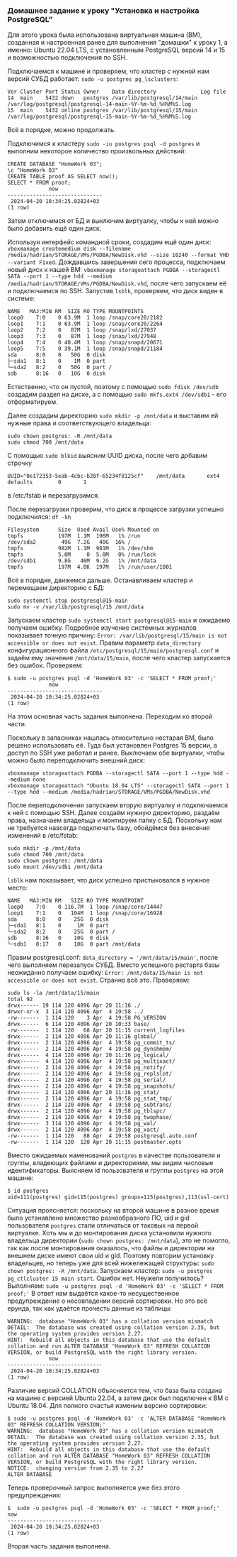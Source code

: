 ### Домашнее задание к уроку "Установка и настройка PostgreSQL"


Для этого урока была использована виртуальная машина (ВМ), созданная и настроенная ранее для выполнения "домашки" к уроку 1, а именно: Ubuntu 22.04 LTS, с установленным PostgreSQL версий 14 и 15 и возможностью подключения по SSH.

Подключаемся к машине и проверяем, что кластер с нужной нам версий СУБД работает:
`sudo -u postgres pg_lsclusters`:
```
Ver Cluster Port Status Owner    Data directory              Log file
14  main    5432 down   postgres /var/lib/postgresql/14/main /var/log/postgresql/postgresql-14-main-%Y-%m-%d_%H%M%S.log
15  main    5432 online postgres /var/lib/postgresql/15/main /var/log/postgresql/postgresql-15-main-%Y-%m-%d_%H%M%S.log
```
Всё в порядке, можно продолжать.

Подключимся к кластеру `sudo -iu postgres psql -d postgres` и выполним некоторое количество произвольных действий:
```
CREATE DATABASE "HomeWork 03";
\c "HomeWork 03"
CREATE TABLE proof AS SELECT now();
SELECT * FROM proof;
             now
------------------------------
 2024-04-20 10:34:25.02824+03
(1 row)
```

Затем отключимся от БД и выключим виртуалку, чтобы к ней можно было добавить ещё один диск.

Используя интерфейс командной сроки, создадим ещё один диск: `vboxmanage createmedium disk --filename /media/hadrian/STORAGE/VMs/PGDBA/NewDisk.vhd --size 10240 --format VHD --variant Fixed`.
Дождавшись завершения сего процесса, подключаем новый диск к нашей ВМ: `vboxmanage storageattach PGDBA --storagectl SATA --port 1 --type hdd --medium /media/hadrian/STORAGE/VMs/PGDBA/NewDisk.vhd`, после чего запускаем её и подключаемся по SSH.
Запустив `lsblk`, проверяем, что диск виден в системе:
```
NAME   MAJ:MIN RM  SIZE RO TYPE MOUNTPOINTS
loop0    7:0    0 63.9M  1 loop /snap/core20/2182
loop1    7:1    0 63.9M  1 loop /snap/core20/2264
loop2    7:2    0   87M  1 loop /snap/lxd/27037
loop3    7:3    0   87M  1 loop /snap/lxd/27948
loop4    7:4    0 40.4M  1 loop /snap/snapd/20671
loop5    7:5    0 39.1M  1 loop /snap/snapd/21184
sda      8:0    0   50G  0 disk
├─sda1   8:1    0    1M  0 part
└─sda2   8:2    0   50G  0 part /
sdb      8:16   0   10G  0 disk
```
Естественно, что он пустой, поэтому с помощью `sudo fdisk /dev/sdb` создадим раздел на диске, а с помощью `sudo mkfs.ext4 /dev/sdb1` - его отформатируем.

Далее создадим директорию `sudo mkdir -p /mnt/data` и выставим ей нужные права и соответствующего владельца:
```
sudo chown postgres: -R /mnt/data
sudo chmod 700 /mnt/data
```

С помощью `sudo blkid` выясним UUID диска, после чего добавим строчку
```
UUID="0e172353-5eab-4cbc-b28f-65234f8125cf"    /mnt/data       ext4    defaults        0       1
```
в /etc/fstab и перезагрузимся.

После перезагрузки проверим, что диск в процессе загрузки успешно подключился: `df -kh`
```
Filesystem      Size  Used Avail Use% Mounted on
tmpfs           197M  1.1M  196M   1% /run
/dev/sda2        49G  7.2G   40G  16% /
tmpfs           982M  1.1M  981M   1% /dev/shm
tmpfs           5.0M     0  5.0M   0% /run/lock
/dev/sdb1       9.8G   46M  9.2G   1% /mnt/data
tmpfs           197M  4.0K  197M   1% /run/user/1001

```

Всё в порядке, движемся дальше. Останавливаем кластер и перемещаем директорию с БД:
```
sudo systemctl stop postgresql@15-main
sudo mv -v /var/lib/postgresql/15 /mnt/data
```

Запускаем кластер `sudo systemctl start postgresql@15-main` и ожидаемо получаем ошибку. Подробное изучение системных журналов показывает точную причину: `Error: /var/lib/postgresql/15/main is not accessible or does not exist`. Правим параметр `data_directory` конфигурационного файла `/etc/postgresql/15/main/postgresql.conf` и задаём ему значение `/mnt/data/15/main`, после чего кластер запускается без ошибок. Проверяем:
```
$ sudo -u postgres psql -d 'HomeWork 03' -c 'SELECT * FROM proof;'
             now
------------------------------
 2024-04-20 10:34:25.02824+03
(1 row)

```

На этом основная часть задания выполнена. Переходим ко второй части.

Поскольку в запасниках нашлась относительно нестарая ВМ, было решено использовать её.  Туда был установлен Postgres 15 версии, а доступ по SSH уже работал и ранее. Выключаем обе виртуалки, чтобы можно было переподключить внешний диск:
```
vboxmanage storageattach PGDBA --storagectl SATA --port 1 --type hdd --medium none
vboxmanage storageattach "Ubuntu 18.04 LTS" --storagectl SATA --port 1 --type hdd --medium /media/hadrian/STORAGE/VMs/PGDBA/NewDisk.vhd
```

После переподключения запускаем вторую виртуалку и подключаемся к ней с помощью SSH. 
Далее создаём нужную директорию, раздаём права, назначаем владельца и монтируем папку с БД. Поскольку нам не требуется навсегда подключать базу, обойдёмся без внесения изменений в /etc/fstab:
```
sudo mkdir -p /mnt/data
sudo chmod 700 /mnt/data
sudo chown postgres: /mnt/data
sudo mount /dev/sdb1 /mnt/data
```
`lsblk` нам показывает, что диск успешно пристыковался в нужное место:
```
NAME   MAJ:MIN RM   SIZE RO TYPE MOUNTPOINT
loop0    7:0    0 116.7M  1 loop /snap/core/14447
loop1    7:1    0   104M  1 loop /snap/core/16928
sda      8:0    0    25G  0 disk
├─sda1   8:1    0     1M  0 part
└─sda2   8:2    0    25G  0 part /
sdb      8:16   0    10G  0 disk
└─sdb1   8:17   0    10G  0 part /mnt/data
``` 
Правим postgresql.conf: `data_directory = '/mnt/data/15/main'`, после чего выполняем перезапуск СУБД. Вместо успешного рестарта базы неожиданно получаем ошибку: `Error: /mnt/data/15/main is not accessible or does not exist`. Странно всё это. Проверяем:
```
sudo ls -la /mnt/data/15/main
total 92
drwx------ 19 114 120 4096 Apr 20 11:16 ./
drwxr-xr-x  3 114 120 4096 Apr  4 19:58 ../
-rw-------  1 114 120    3 Apr  4 19:58 PG_VERSION
drwx------  6 114 120 4096 Apr 20 10:33 base/
-rw-------  1 114 120   68 Apr 20 11:15 current_logfiles
drwx------  2 114 120 4096 Apr 20 11:16 global/
drwx------  2 114 120 4096 Apr  4 19:58 pg_commit_ts/
drwx------  2 114 120 4096 Apr  4 19:58 pg_dynshmem/
drwx------  4 114 120 4096 Apr 20 11:16 pg_logical/
drwx------  4 114 120 4096 Apr  4 19:58 pg_multixact/
drwx------  2 114 120 4096 Apr  4 19:58 pg_notify/
drwx------  2 114 120 4096 Apr  4 19:58 pg_replslot/
drwx------  2 114 120 4096 Apr  4 19:58 pg_serial/
drwx------  2 114 120 4096 Apr  4 19:58 pg_snapshots/
drwx------  2 114 120 4096 Apr 20 11:16 pg_stat/
drwx------  2 114 120 4096 Apr  4 19:58 pg_stat_tmp/
drwx------  2 114 120 4096 Apr  4 19:58 pg_subtrans/
drwx------  2 114 120 4096 Apr  4 19:58 pg_tblspc/
drwx------  2 114 120 4096 Apr  4 19:58 pg_twophase/
drwx------  3 114 120 4096 Apr  4 19:58 pg_wal/
drwx------  2 114 120 4096 Apr  4 19:58 pg_xact/
-rw-------  1 114 120   88 Apr  4 19:58 postgresql.auto.conf
-rw-------  1 114 120  120 Apr 20 11:15 postmaster.opts
```
Вместо ожидаемых наменований `postgres` в качестве пользователя и группы, владеющих файлами и директориями, мы видим числовые идентификаторы. Выясняем id пользователя и группы `postgres` на этой машине:
```
$ id postgres
uid=111(postgres) gid=115(postgres) groups=115(postgres),113(ssl-cert)
```
Ситуация проясняется: поскольку на второй машине в разное время было устанавлено множество разнообразного ПО, uid и gid пользователя `postgres` стали отличаться от таковых на первой виртуалке. Хоть мы и до монтирования диска установили нужного владельца директории (`sudo chown postgres: /mnt/data`), это не помогло, так как после монтирования оказалось, что файлы и директории на внешнем диске имеют свои uid и gid. Поэтому повторим установку владельцев, но теперь уже для всей нижележащей структуры: `sudo chown postgres: -R /mnt/data`. 
Запускаем кластер: `sudo -u postgres pg_ctlcluster 15 main start`. Ошибок нет. Неужели получилось? Выполняем: `sudo -u postgres psql -d 'HomeWork 03' -c 'SELECT * FROM proof;'`
В ответ нам выдаётся какое-то несущественное предупреждение о несовпадении версий сортировки. Но это всё ерунда, так как удаётся прочесть данные из таблицы:
```
WARNING:  database "HomeWork 03" has a collation version mismatch
DETAIL:  The database was created using collation version 2.35, but the operating system provides version 2.27.
HINT:  Rebuild all objects in this database that use the default collation and run ALTER DATABASE "HomeWork 03" REFRESH COLLATION VERSION, or build PostgreSQL with the right library version.
             now
------------------------------
 2024-04-20 10:34:25.02824+03
(1 row)
```
Различие версий COLLATION объясняется тем, что база была создана на машине с версией Ubuntu 22.04, а затем диск был подключен к ВМ с Ubuntu 18.04. Для полного счастья изменим версию сортировки:
```
$ sudo -u postgres psql -d 'HomeWork 03' -c 'ALTER DATABASE "HomeWork 03" REFRESH COLLATION VERSION;'
WARNING:  database "HomeWork 03" has a collation version mismatch
DETAIL:  The database was created using collation version 2.35, but the operating system provides version 2.27.
HINT:  Rebuild all objects in this database that use the default collation and run ALTER DATABASE "HomeWork 03" REFRESH COLLATION VERSION, or build PostgreSQL with the right library version.
NOTICE:  changing version from 2.35 to 2.27
ALTER DATABASE
```
Теперь проверочный запрос выполняется уже без этого предупреждения:
```
$  sudo -u postgres psql -d 'HomeWork 03' -c 'SELECT * FROM proof;'                                             now
------------------------------
 2024-04-20 10:34:25.02824+03
(1 row)
```
Вторая часть задания выполнена.